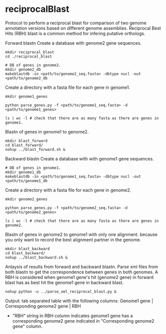 # reciprocalBlast
Protocol to perform a reciprocal blast for comparison of two genome annotation versions based on different genome assemblies.
Reciprocal Best Hits (RBH) blast is a common method for infering putative orthologs.

Forward blastn
Create a database with genome2 gene sequences.
```
mkdir reciprocal_blast
cd ./reciprocal_blast

# DB of genes in genome2.
mkdir genome2_db
makeblastdb -in <path/to/genome2_seq.fasta> -dbtype nucl -out <path/to/genome2_db
```

Create a directory with a fasta file for each gene in genome1.

```
mkdir genome1_genes

python parse_genes.py -f <path/to/genome1_seq.fasta> -d <path/to/genome1_genes>

ls | wc -l # check that there are as many fasta as there are genes in genome1.
```

Blastn of genes in genome1 to genome2.

```
mkdir blast_forward
cd blast_forward/
nohup ../blast_forward.sh &
```

Backward blastn
Create a database with with genome1 gene sequences.

```
# DB of genes in genome1.
mkdir genome1_db
makeblastdb -in <path/to/genome1_seq.fasta> -dbtype nucl -out <path/to/genome1_db
```

Create a directory with a fasta file for each gene in genome2.

```
mkdir genome2_genes

python parse_genes.py -f <path/to/genome2_seq.fasta> -d <path/to/genome2_genes>

ls | wc -l # check that there are as many fasta as there are genes in genome2.
```

Blastn of genes in genome2 to genome1 with only one alignment. because you only want to record the best alignment partner in the genome.


```
mkdir blast_backward
cd blast_backward/
nohup ../blast_backward.sh &
```

Anlaysis of results from forward and backward blastn.
Parse xml files from both blastn to get the correspondence between genes in both genomes.
A RBH is considered when genome1 gene's hit (genome2 gene) in forward blast has as best hit the genome1 gene in backward blast.

```
nohup python -u ../parse_xml_reciprocal_blast.py &
```

Output: tab separated table with the following columns:
Genome1 gene | Corresponding genome2 gene | RBH

* "RBH" string in RBH column indicates genome1 gene has a corresponding genome2 gene indicated in "Corresponding genome2 gene" column.
